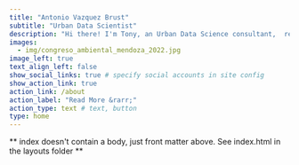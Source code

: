 ```yaml
---
title: "Antonio Vazquez Brust"
subtitle: "Urban Data Scientist"
description: "Hi there! I'm Tony, an Urban Data Science consultant,  researcher and educator. I specialize in the application of novel analytical tools and emerging technologies to better understand and plan our cities."
images:
  - img/congreso_ambiental_mendoza_2022.jpg
image_left: true
text_align_left: false
show_social_links: true # specify social accounts in site config
show_action_link: true
action_link: /about
action_label: "Read More &rarr;"
action_type: text # text, button
type: home
---
```


** index doesn't contain a body, just front matter above.
See index.html in the layouts folder **
